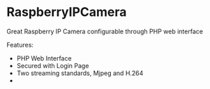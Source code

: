 # RaspberryIPCamera
Great Raspberry IP Camera configurable through PHP web interface

Features:
* PHP Web Interface
* Secured with Login Page
* Two streaming standards, Mjpeg and H.264
* 
